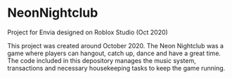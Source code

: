 # NeonNightclub
Project for Envia designed on Roblox Studio (Oct 2020)

This project was created around October 2020.
The Neon Nightclub was a game where players can hangout, catch up, dance and have a great time. 
The code included in this depository manages the music system, transactions and necessary housekeeping tasks to keep the game running. 
